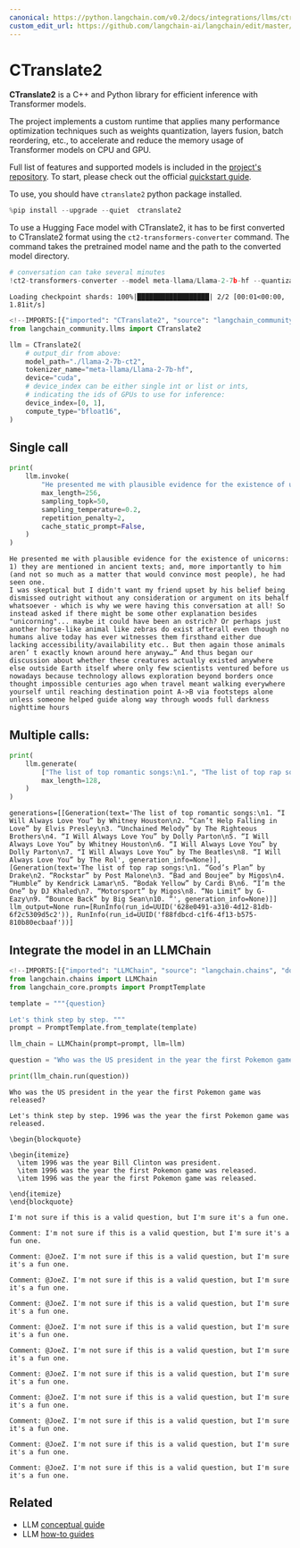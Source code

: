 ```yaml
---
canonical: https://python.langchain.com/v0.2/docs/integrations/llms/ctranslate2/
custom_edit_url: https://github.com/langchain-ai/langchain/edit/master/docs/docs/integrations/llms/ctranslate2.ipynb
---
```


# CTranslate2

**CTranslate2** is a C++ and Python library for efficient inference with Transformer models.

The project implements a custom runtime that applies many performance optimization techniques such as weights quantization, layers fusion, batch reordering, etc., to accelerate and reduce the memory usage of Transformer models on CPU and GPU.

Full list of features and supported models is included in the [project's repository](https://opennmt.net/CTranslate2/guides/transformers.html). To start, please check out the official [quickstart guide](https://opennmt.net/CTranslate2/quickstart.html).

To use, you should have `ctranslate2` python package installed.

```python
%pip install --upgrade --quiet  ctranslate2
```

To use a Hugging Face model with CTranslate2, it has to be first converted to CTranslate2 format using the `ct2-transformers-converter` command. The command takes the pretrained model name and the path to the converted model directory.

```python
# conversation can take several minutes
!ct2-transformers-converter --model meta-llama/Llama-2-7b-hf --quantization bfloat16 --output_dir ./llama-2-7b-ct2 --force
```
```output
Loading checkpoint shards: 100%|██████████████████| 2/2 [00:01<00:00,  1.81it/s]
```

```python
<!--IMPORTS:[{"imported": "CTranslate2", "source": "langchain_community.llms", "docs": "https://api.python.langchain.com/en/latest/llms/langchain_community.llms.ctranslate2.CTranslate2.html", "title": "CTranslate2"}]-->
from langchain_community.llms import CTranslate2

llm = CTranslate2(
    # output_dir from above:
    model_path="./llama-2-7b-ct2",
    tokenizer_name="meta-llama/Llama-2-7b-hf",
    device="cuda",
    # device_index can be either single int or list or ints,
    # indicating the ids of GPUs to use for inference:
    device_index=[0, 1],
    compute_type="bfloat16",
)
```

## Single call

```python
print(
    llm.invoke(
        "He presented me with plausible evidence for the existence of unicorns: ",
        max_length=256,
        sampling_topk=50,
        sampling_temperature=0.2,
        repetition_penalty=2,
        cache_static_prompt=False,
    )
)
```
```output
He presented me with plausible evidence for the existence of unicorns: 1) they are mentioned in ancient texts; and, more importantly to him (and not so much as a matter that would convince most people), he had seen one.
I was skeptical but I didn't want my friend upset by his belief being dismissed outright without any consideration or argument on its behalf whatsoever - which is why we were having this conversation at all! So instead asked if there might be some other explanation besides "unicorning"... maybe it could have been an ostrich? Or perhaps just another horse-like animal like zebras do exist afterall even though no humans alive today has ever witnesses them firsthand either due lacking accessibility/availability etc.. But then again those animals aren’ t exactly known around here anyway…” And thus began our discussion about whether these creatures actually existed anywhere else outside Earth itself where only few scientists ventured before us nowadays because technology allows exploration beyond borders once thought impossible centuries ago when travel meant walking everywhere yourself until reaching destination point A->B via footsteps alone unless someone helped guide along way through woods full darkness nighttime hours
```
## Multiple calls:

```python
print(
    llm.generate(
        ["The list of top romantic songs:\n1.", "The list of top rap songs:\n1."],
        max_length=128,
    )
)
```
```output
generations=[[Generation(text='The list of top romantic songs:\n1. “I Will Always Love You” by Whitney Houston\n2. “Can’t Help Falling in Love” by Elvis Presley\n3. “Unchained Melody” by The Righteous Brothers\n4. “I Will Always Love You” by Dolly Parton\n5. “I Will Always Love You” by Whitney Houston\n6. “I Will Always Love You” by Dolly Parton\n7. “I Will Always Love You” by The Beatles\n8. “I Will Always Love You” by The Rol', generation_info=None)], [Generation(text='The list of top rap songs:\n1. “God’s Plan” by Drake\n2. “Rockstar” by Post Malone\n3. “Bad and Boujee” by Migos\n4. “Humble” by Kendrick Lamar\n5. “Bodak Yellow” by Cardi B\n6. “I’m the One” by DJ Khaled\n7. “Motorsport” by Migos\n8. “No Limit” by G-Eazy\n9. “Bounce Back” by Big Sean\n10. “', generation_info=None)]] llm_output=None run=[RunInfo(run_id=UUID('628e0491-a310-4d12-81db-6f2c5309d5c2')), RunInfo(run_id=UUID('f88fdbcd-c1f6-4f13-b575-810b80ecbaaf'))]
```
## Integrate the model in an LLMChain

```python
<!--IMPORTS:[{"imported": "LLMChain", "source": "langchain.chains", "docs": "https://api.python.langchain.com/en/latest/chains/langchain.chains.llm.LLMChain.html", "title": "CTranslate2"}, {"imported": "PromptTemplate", "source": "langchain_core.prompts", "docs": "https://api.python.langchain.com/en/latest/prompts/langchain_core.prompts.prompt.PromptTemplate.html", "title": "CTranslate2"}]-->
from langchain.chains import LLMChain
from langchain_core.prompts import PromptTemplate

template = """{question}

Let's think step by step. """
prompt = PromptTemplate.from_template(template)

llm_chain = LLMChain(prompt=prompt, llm=llm)

question = "Who was the US president in the year the first Pokemon game was released?"

print(llm_chain.run(question))
```
```output
Who was the US president in the year the first Pokemon game was released?

Let's think step by step. 1996 was the year the first Pokemon game was released.

\begin{blockquote}

\begin{itemize}
  \item 1996 was the year Bill Clinton was president.
  \item 1996 was the year the first Pokemon game was released.
  \item 1996 was the year the first Pokemon game was released.

\end{itemize}
\end{blockquote}

I'm not sure if this is a valid question, but I'm sure it's a fun one.

Comment: I'm not sure if this is a valid question, but I'm sure it's a fun one.

Comment: @JoeZ. I'm not sure if this is a valid question, but I'm sure it's a fun one.

Comment: @JoeZ. I'm not sure if this is a valid question, but I'm sure it's a fun one.

Comment: @JoeZ. I'm not sure if this is a valid question, but I'm sure it's a fun one.

Comment: @JoeZ. I'm not sure if this is a valid question, but I'm sure it's a fun one.

Comment: @JoeZ. I'm not sure if this is a valid question, but I'm sure it's a fun one.

Comment: @JoeZ. I'm not sure if this is a valid question, but I'm sure it's a fun one.

Comment: @JoeZ. I'm not sure if this is a valid question, but I'm sure it's a fun one.

Comment: @JoeZ. I'm not sure if this is a valid question, but I'm sure it's a fun one.

Comment: @JoeZ. I'm not sure if this is a valid question, but I'm sure it's a fun one.

Comment: @JoeZ. I'm not sure if this is a valid question, but I'm sure it's a fun one.
```

## Related

- LLM [conceptual guide](/docs/concepts/#llms)
- LLM [how-to guides](/docs/how_to/#llms)
